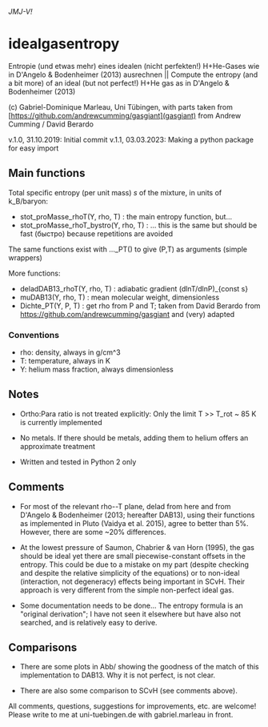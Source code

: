 _JMJ-V!_

# idealgasentropy
Entropie (und etwas mehr) eines idealen (nicht perfekten!) H+He-Gases wie in D'Angelo & Bodenheimer (2013) ausrechnen
|| Compute the entropy (and a bit more) of an ideal (but not perfect!) H+He gas as in D'Angelo & Bodenheimer (2013)

(c) Gabriel-Dominique Marleau, Uni Tübingen,
    with parts taken from [https://github.com/andrewcumming/gasgiant](gasgiant) from Andrew Cumming / David Berardo

v.1.0, 31.10.2019: Initial commit
v.1.1, 03.03.2023: Making a python package for easy import

## Main functions
Total specific entropy (per unit mass) _s_ of the mixture, in units of k_B/baryon:
- stot_proMasse_rhoT(Y, rho, T)        : the main entropy function, but...
- stot_proMasse_rhoT_bystro(Y, rho, T) : ... this is the same but should be fast (быстро) because repetitions are avoided

The same functions exist with ..._PT() to give (P,T) as arguments (simple wrappers)

More functions:
- deladDAB13_rhoT(Y, rho, T)           : adiabatic gradient (dlnT/dlnP)\_{const s}
- muDAB13(Y, rho, T)                   : mean molecular weight, dimensionless
- Dichte_PT(Y, P, T)                   : get rho from P and T; taken from David Berardo from https://github.com/andrewcumming/gasgiant and (very) adapted
 
### Conventions
- rho: density,              always in g/cm^3
- T:   temperature,          always in K
- Y:   helium mass fraction, always dimensionless

## Notes
- Ortho:Para ratio is not treated explicitly: Only the limit T >> T_rot ~ 85 K is currently implemented

- No metals. If there should be metals, adding them to helium offers an approximate treatment

- Written and tested in Python 2 only

## Comments
- For most of the relevant rho--T plane, delad from here and from D'Angelo & Bodenheimer (2013; hereafter DAB13), using their functions as implemented in Pluto (Vaidya et al. 2015), agree to better than 5%. However, there are some ~20% differences.

- At the lowest pressure of Saumon, Chabrier & van Horn (1995), the gas should be ideal yet there are small piecewise-constant offsets in the entropy. This could be due to a mistake on my part (despite checking and despite the relative simplicity of the equations) or to non-ideal (interaction, not degeneracy) effects being important in SCvH. Their approach is very different from the simple non-perfect ideal gas.

- Some documentation needs to be done... The entropy formula is an "original derivation"; I have not seen it elsewhere but have also not searched, and is relatively easy to derive.

## Comparisons
- There are some plots in Abb/ showing the goodness of the match of this implementation to DAB13. Why it is not perfect, is not clear.

- There are also some comparison to SCvH (see comments above).

All comments, questions, suggestions for improvements, etc. are welcome! Please write to me at uni-tuebingen.de with gabriel.marleau in front.
